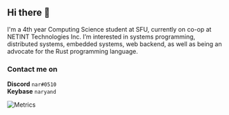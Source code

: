## Hi there 👋

I'm a 4th year Computing Science student at SFU, currently on co-op at NETINT Technologies Inc. I’m interested in systems programming, distributed systems, embedded systems, web backend, as well as being an advocate for the Rust programming language.

### Contact me on 
**Discord** `nar#0510`<br/>
**Keybase** `naryand`

![Metrics](https://gist.githubusercontent.com/naryand/faa8632393a6fdf47c4400b57a5d1590/raw/3849fccb6f3669aa9e2bbc858d48266abb4beca3/github-metrics.svg)
<!--
**naryand/naryand** is a ✨ _special_ ✨ repository because its `README.md` (this file) appears on your GitHub profile.

Here are some ideas to get you started:

- 🔭 I’m currently working on ...
- 🌱 I’m currently learning ...
- 👯 I’m looking to collaborate on ...
- 🤔 I’m looking for help with ...
- 💬 Ask me about ...
- 📫 How to reach me: ...
- 😄 Pronouns: ...
- ⚡ Fun fact: ...
-->
